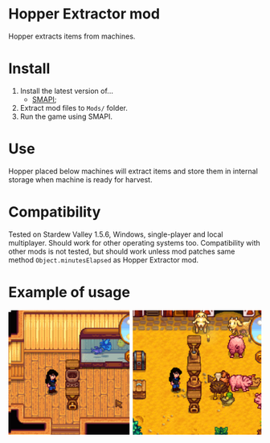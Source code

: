 ﻿# Hopper Extractor mod
Hopper extracts items from machines.

# Install
1. Install the latest version of...
   * [SMAPI](https://smapi.io);
3. Extract mod files to `Mods/` folder.
4. Run the game using SMAPI.

# Use
Hopper placed below machines will extract items and store them in internal storage when machine is ready for harvest.

# Compatibility
Tested on Stardew Valley 1.5.6, Windows, single-player and local multiplayer. Should work for other operating systems too.
Compatibility with other mods is not tested, but should work unless mod patches same method `Object.minutesElapsed` as Hopper Extractor mod.

# Example of usage
![Example of Hopper Extractor mod usage](hopper_extractor_example.png)